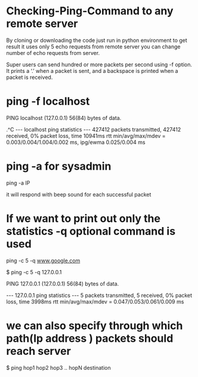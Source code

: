# Checking-Ping-Command to any remote server

By cloning or downloading the code 
just run in python environment to get result 
it uses only 5 echo requests from remote server 
 you can change number of echo requests from server.
 
 Super users can send hundred or more packets per second using -f option. It prints a ‘.’ when a packet is sent, and a backspace is printed when a packet is received.
 
# ping -f localhost

PING localhost (127.0.0.1) 56(84) bytes of data.

.^C
--- localhost ping statistics ---
427412 packets transmitted, 427412 received, 0% packet loss, time 10941ms
rtt min/avg/max/mdev = 0.003/0.004/1.004/0.002 ms, ipg/ewma 0.025/0.004 ms

# ping -a for sysadmin

ping -a IP 

it will respond with beep sound for each successful packet

# If we want to print out only the statistics -q optional command is used

ping -c 5 -q www.google.com

$ ping -c 5 -q 127.0.0.1 

PING 127.0.0.1 (127.0.0.1) 56(84) bytes of data.

--- 127.0.0.1 ping statistics ---
5 packets transmitted, 5 received, 0% packet loss, time 3998ms
rtt min/avg/max/mdev = 0.047/0.053/0.061/0.009 ms

# we can also specify through which  path(Ip address ) packets should reach server
$ ping hop1 hop2 hop3 .. hopN destination
